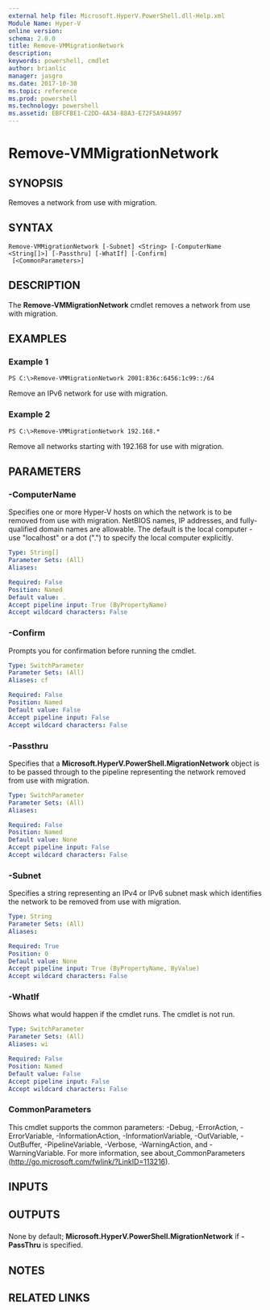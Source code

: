 ```yaml
---
external help file: Microsoft.HyperV.PowerShell.dll-Help.xml
Module Name: Hyper-V
online version: 
schema: 2.0.0
title: Remove-VMMigrationNetwork
description: 
keywords: powershell, cmdlet
author: brianlic
manager: jasgro
ms.date: 2017-10-30
ms.topic: reference
ms.prod: powershell
ms.technology: powershell
ms.assetid: EBFCFBE1-C2DD-4A34-88A3-E72F5A94A997
---
```


# Remove-VMMigrationNetwork

## SYNOPSIS
Removes a network from use with migration.

## SYNTAX

```
Remove-VMMigrationNetwork [-Subnet] <String> [-ComputerName <String[]>] [-Passthru] [-WhatIf] [-Confirm]
 [<CommonParameters>]
```

## DESCRIPTION
The **Remove-VMMigrationNetwork** cmdlet removes a network from use with migration.

## EXAMPLES

### Example 1
```
PS C:\>Remove-VMMigrationNetwork 2001:836c:6456:1c99::/64
```

Remove an IPv6 network for use with migration.

### Example 2
```
PS C:\>Remove-VMMigrationNetwork 192.168.*
```

Remove all networks starting with 192.168 for use with migration.

## PARAMETERS

### -ComputerName
Specifies one or more Hyper-V hosts on which the network is to be removed from use with migration.
NetBIOS names, IP addresses, and fully-qualified domain names are allowable.
The default is the local computer - use "localhost" or a dot (".") to specify the local computer explicitly.

```yaml
Type: String[]
Parameter Sets: (All)
Aliases: 

Required: False
Position: Named
Default value: .
Accept pipeline input: True (ByPropertyName)
Accept wildcard characters: False
```

### -Confirm
Prompts you for confirmation before running the cmdlet.

```yaml
Type: SwitchParameter
Parameter Sets: (All)
Aliases: cf

Required: False
Position: Named
Default value: False
Accept pipeline input: False
Accept wildcard characters: False
```

### -Passthru
Specifies that a **Microsoft.HyperV.PowerShell.MigrationNetwork** object is to be passed through to the pipeline representing the network removed from use with migration.

```yaml
Type: SwitchParameter
Parameter Sets: (All)
Aliases: 

Required: False
Position: Named
Default value: None
Accept pipeline input: False
Accept wildcard characters: False
```

### -Subnet
Specifies a string representing an IPv4 or IPv6 subnet mask which identifies the network to be removed from use with migration.

```yaml
Type: String
Parameter Sets: (All)
Aliases: 

Required: True
Position: 0
Default value: None
Accept pipeline input: True (ByPropertyName, ByValue)
Accept wildcard characters: False
```

### -WhatIf
Shows what would happen if the cmdlet runs.
The cmdlet is not run.

```yaml
Type: SwitchParameter
Parameter Sets: (All)
Aliases: wi

Required: False
Position: Named
Default value: False
Accept pipeline input: False
Accept wildcard characters: False
```

### CommonParameters
This cmdlet supports the common parameters: -Debug, -ErrorAction, -ErrorVariable, -InformationAction, -InformationVariable, -OutVariable, -OutBuffer, -PipelineVariable, -Verbose, -WarningAction, and -WarningVariable. For more information, see about_CommonParameters (http://go.microsoft.com/fwlink/?LinkID=113216).

## INPUTS

## OUTPUTS

###  
None by default; **Microsoft.HyperV.PowerShell.MigrationNetwork** if **-PassThru** is specified.

## NOTES

## RELATED LINKS

